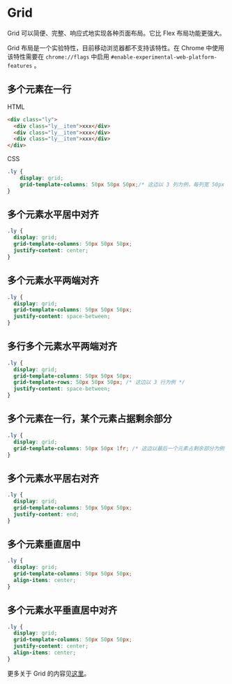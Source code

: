 # Grid
Grid 可以简便、完整、响应式地实现各种页面布局。它比 Flex 布局功能更强大。

Grid 布局是一个实验特性，目前移动浏览器都不支持该特性。在 Chrome 中使用该特性需要在 `chrome://flags` 中启用 `#enable-experimental-web-platform-features` 。

## 多个元素在一行
HTML

```html
<div class="ly">
  <div class="ly__item">xxx</div>
  <div class="ly__item">xxx</div>
  <div class="ly__item">xxx</div>
</div>
```

CSS

```css
.ly {
    display: grid;
    grid-template-columns: 50px 50px 50px;/* 这边以 3 列为例，每列宽 50px */
}
```

## 多个元素水平居中对齐
```css
.ly {
  display: grid;
  grid-template-columns: 50px 50px 50px;
  justify-content: center;
}
```

## 多个元素水平两端对齐
```css
.ly {
  display: grid;
  grid-template-columns: 50px 50px 50px;
  justify-content: space-between;
}
```

## 多行多个元素水平两端对齐
```css
.ly {
  display: grid;
  grid-template-columns: 50px 50px 50px;
  grid-template-rows: 50px 50px 50px; /* 这边以 3 行为例 */
  justify-content: space-between;
}
```

## 多个元素在一行，某个元素占据剩余部分
```css
.ly {
  display: grid;
  grid-template-columns: 50px 50px 1fr; /* 这边以最后一个元素占剩余部分为例 */
}

```

## 多个元素水平居右对齐
```css
.ly {
  display: grid;
  grid-template-columns: 50px 50px 50px;
  justify-content: end;
}
```

## 多个元素垂直居中
```css
.ly {
  display: grid;
  grid-template-columns: 50px 50px 50px;
  align-items: center;
}
```

## 多个元素水平垂直居中对齐
```css
.ly {
  display: grid;
  grid-template-columns: 50px 50px 50px;
  justify-content: center;
  align-items: center;
}
```

更多关于 Grid 的内容见[这里](https://css-tricks.com/snippets/css/complete-guide-grid/)。